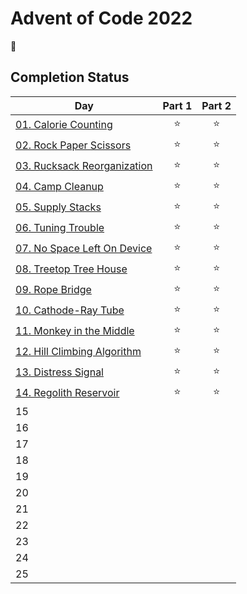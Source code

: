 # Advent of Code 2022

:christmas_tree:

## Completion Status

| Day | Part 1 | Part 2 |
| --- | :---: | :---: |
| [01. Calorie Counting](https://github.com/tsangsiu/Advent_of_Code/blob/main/2022/Day01/day01.rb) | :star: | :star: |
| [02. Rock Paper Scissors](https://github.com/tsangsiu/Advent_of_Code/blob/main/2022/Day02/day02.rb) | :star: | :star: |
| [03. Rucksack Reorganization](https://github.com/tsangsiu/Advent_of_Code/blob/main/2022/Day03/day03.rb) | :star: | :star: |
| [04. Camp Cleanup](https://github.com/tsangsiu/Advent_of_Code/blob/main/2022/Day04/day04.rb) | :star: | :star: |
| [05. Supply Stacks](https://github.com/tsangsiu/Advent_of_Code/blob/main/2022/Day05/day05.rb) | :star: | :star: |
| [06. Tuning Trouble](https://github.com/tsangsiu/Advent_of_Code/blob/main/2022/Day06/day06.rb) | :star: | :star: |
| [07. No Space Left On Device](https://github.com/tsangsiu/Advent_of_Code/blob/main/2022/Day07/day07.rb) | :star: | :star: |
| [08. Treetop Tree House](https://github.com/tsangsiu/Advent_of_Code/blob/main/2022/Day08/day08.rb) | :star: | :star: |
| [09. Rope Bridge](https://github.com/tsangsiu/Advent_of_Code/blob/main/2022/Day09/day09.rb) | :star: | :star: |
| [10. Cathode-Ray Tube](https://github.com/tsangsiu/Advent_of_Code/blob/main/2022/Day10/day10.rb) | :star: | :star: |
| [11. Monkey in the Middle](https://github.com/tsangsiu/Advent_of_Code/blob/main/2022/Day11/day11.rb) | :star: | :star: |
| [12. Hill Climbing Algorithm](https://github.com/tsangsiu/Advent_of_Code/blob/main/2022/Day12/day12.rb) | :star: | :star: |
| [13. Distress Signal](https://github.com/tsangsiu/Advent_of_Code/blob/main/2022/Day13/day13.rb) | :star: | :star: |
| [14. Regolith Reservoir](https://github.com/tsangsiu/Advent_of_Code/blob/main/2022/Day14/day14.rb) | :star: | :star: |
| 15 | | |
| 16 | | |
| 17 | | |
| 18 | | |
| 19 | | |
| 20 | | |
| 21 | | |
| 22 | | |
| 23 | | |
| 24 | | |
| 25 | | |
